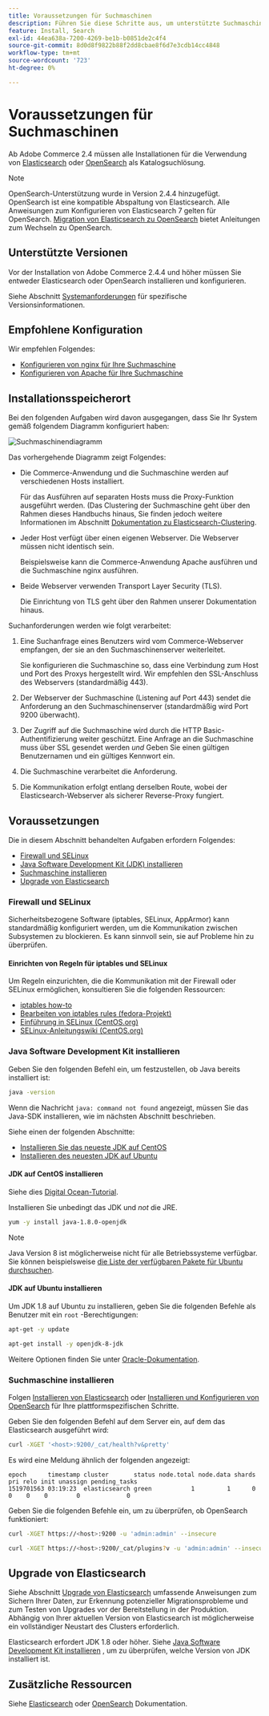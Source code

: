 ```yaml
---
title: Voraussetzungen für Suchmaschinen
description: Führen Sie diese Schritte aus, um unterstützte Suchmaschinensoftware für lokale Installationen von Adobe Commerce zu installieren und zu konfigurieren.
feature: Install, Search
exl-id: 44ea638a-7200-4269-be1b-b0851de2c4f4
source-git-commit: 8d0d8f9822b88f2dd8cbae8f6d7e3cdb14cc4848
workflow-type: tm+mt
source-wordcount: '723'
ht-degree: 0%

---
```


# Voraussetzungen für Suchmaschinen

Ab Adobe Commerce 2.4 müssen alle Installationen für die Verwendung von [Elasticsearch](https://www.elastic.co) oder [OpenSearch](https://opensearch.org/) als Katalogsuchlösung.

>[!NOTE]
>
>OpenSearch-Unterstützung wurde in Version 2.4.4 hinzugefügt. OpenSearch ist eine kompatible Abspaltung von Elasticsearch. Alle Anweisungen zum Konfigurieren von Elasticsearch 7 gelten für OpenSearch. [Migration von Elasticsearch zu OpenSearch](../../../upgrade/prepare/opensearch-migration.md) bietet Anleitungen zum Wechseln zu OpenSearch.

## Unterstützte Versionen

Vor der Installation von Adobe Commerce 2.4.4 und höher müssen Sie entweder Elasticsearch oder OpenSearch installieren und konfigurieren.

Siehe Abschnitt [Systemanforderungen](../../system-requirements.md) für spezifische Versionsinformationen.

## Empfohlene Konfiguration

Wir empfehlen Folgendes:

* [Konfigurieren von nginx für Ihre Suchmaschine](configure-nginx.md)
* [Konfigurieren von Apache für Ihre Suchmaschine](configure-apache.md)

## Installationsspeicherort

Bei den folgenden Aufgaben wird davon ausgegangen, dass Sie Ihr System gemäß folgendem Diagramm konfiguriert haben:

![Suchmaschinendiagramm](../../../assets/installation/search-engine-config.svg)

Das vorhergehende Diagramm zeigt Folgendes:

* Die Commerce-Anwendung und die Suchmaschine werden auf verschiedenen Hosts installiert.

  Für das Ausführen auf separaten Hosts muss die Proxy-Funktion ausgeführt werden. (Das Clustering der Suchmaschine geht über den Rahmen dieses Handbuchs hinaus, Sie finden jedoch weitere Informationen im Abschnitt [Dokumentation zu Elasticsearch-Clustering](https://www.elastic.co/guide/en/elasticsearch/guide/current/distributed-cluster.html).

* Jeder Host verfügt über einen eigenen Webserver. Die Webserver müssen nicht identisch sein.

  Beispielsweise kann die Commerce-Anwendung Apache ausführen und die Suchmaschine nginx ausführen.

* Beide Webserver verwenden Transport Layer Security (TLS).

  Die Einrichtung von TLS geht über den Rahmen unserer Dokumentation hinaus.

Suchanforderungen werden wie folgt verarbeitet:

1. Eine Suchanfrage eines Benutzers wird vom Commerce-Webserver empfangen, der sie an den Suchmaschinenserver weiterleitet.

   Sie konfigurieren die Suchmaschine so, dass eine Verbindung zum Host und Port des Proxys hergestellt wird. Wir empfehlen den SSL-Anschluss des Webservers (standardmäßig 443).

1. Der Webserver der Suchmaschine (Listening auf Port 443) sendet die Anforderung an den Suchmaschinenserver (standardmäßig wird Port 9200 überwacht).

1. Der Zugriff auf die Suchmaschine wird durch die HTTP Basic-Authentifizierung weiter geschützt. Eine Anfrage an die Suchmaschine muss über SSL gesendet werden *und* Geben Sie einen gültigen Benutzernamen und ein gültiges Kennwort ein.

1. Die Suchmaschine verarbeitet die Anforderung.

1. Die Kommunikation erfolgt entlang derselben Route, wobei der Elasticsearch-Webserver als sicherer Reverse-Proxy fungiert.

## Voraussetzungen

Die in diesem Abschnitt behandelten Aufgaben erfordern Folgendes:

* [Firewall und SELinux](#firewall-and-selinux)
* [Java Software Development Kit (JDK) installieren](#install-the-java-software-development-kit)
* [Suchmaschine installieren](#install-the-search-engine)
* [Upgrade von Elasticsearch](#upgrading-elasticsearch)

### Firewall und SELinux

Sicherheitsbezogene Software (iptables, SELinux, AppArmor) kann standardmäßig konfiguriert werden, um die Kommunikation zwischen Subsystemen zu blockieren. Es kann sinnvoll sein, sie auf Probleme hin zu überprüfen.

#### Einrichten von Regeln für iptables und SELinux

Um Regeln einzurichten, die die Kommunikation mit der Firewall oder SELinux ermöglichen, konsultieren Sie die folgenden Ressourcen:

* [iptables how-to](https://help.ubuntu.com/community/IptablesHowTo)
* [Bearbeiten von iptables rules (fedora-Projekt)](https://fedoraproject.org/wiki/How_to_edit_iptables_rules)
* [Einführung in SELinux (CentOS.org)](https://www.centos.org)
* [SELinux-Anleitungswiki (CentOS.org)](https://wiki.centos.org/HowTos/SELinux)

### Java Software Development Kit installieren

Geben Sie den folgenden Befehl ein, um festzustellen, ob Java bereits installiert ist:

```bash
java -version
```

Wenn die Nachricht `java: command not found` angezeigt, müssen Sie das Java-SDK installieren, wie im nächsten Abschnitt beschrieben.

Siehe einen der folgenden Abschnitte:

* [Installieren Sie das neueste JDK auf CentOS](#install-the-jdk-on-centos)
* [Installieren des neuesten JDK auf Ubuntu](#install-the-jdk-on-ubuntu)

#### JDK auf CentOS installieren

Siehe dies [Digital Ocean-Tutorial](https://www.digitalocean.com/community/tutorials/how-to-install-java-on-centos-and-fedora#install-oracle-java-8).

Installieren Sie unbedingt das JDK und *not* die JRE.

```bash
yum -y install java-1.8.0-openjdk
```

>[!NOTE]
>
>Java Version 8 ist möglicherweise nicht für alle Betriebssysteme verfügbar. Sie können beispielsweise [die Liste der verfügbaren Pakete für Ubuntu durchsuchen](https://packages.ubuntu.com/).

#### JDK auf Ubuntu installieren

Um JDK 1.8 auf Ubuntu zu installieren, geben Sie die folgenden Befehle als Benutzer mit ein `root` -Berechtigungen:

```bash
apt-get -y update
```

```bash
apt-get install -y openjdk-8-jdk
```

Weitere Optionen finden Sie unter [Oracle-Dokumentation](https://docs.oracle.com/javase/8/docs/technotes/guides/install/install_overview.html).

### Suchmaschine installieren

Folgen [Installieren von Elasticsearch](https://www.elastic.co/guide/en/elasticsearch/reference/current/install-elasticsearch.html) oder [Installieren und Konfigurieren von OpenSearch](https://opensearch.org/docs/latest/opensearch/install/index/) für Ihre plattformspezifischen Schritte.

Geben Sie den folgenden Befehl auf dem Server ein, auf dem das Elasticsearch ausgeführt wird:

```bash
curl -XGET '<host>:9200/_cat/health?v&pretty'
```

Es wird eine Meldung ähnlich der folgenden angezeigt:

```terminal
epoch      timestamp cluster       status node.total node.data shards pri relo init unassign pending_tasks
1519701563 03:19:23  elasticsearch green           1         1      0   0    0    0        0             0
```

Geben Sie die folgenden Befehle ein, um zu überprüfen, ob OpenSearch funktioniert:

```bash
curl -XGET https://<host>:9200 -u 'admin:admin' --insecure
```

```bash
curl -XGET https://<host>:9200/_cat/plugins?v -u 'admin:admin' --insecure
```

## Upgrade von Elasticsearch

Siehe Abschnitt [Upgrade von Elasticsearch](https://www.elastic.co/guide/en/elasticsearch/reference/current/setup-upgrade.html) umfassende Anweisungen zum Sichern Ihrer Daten, zur Erkennung potenzieller Migrationsprobleme und zum Testen von Upgrades vor der Bereitstellung in der Produktion. Abhängig von Ihrer aktuellen Version von Elasticsearch ist möglicherweise ein vollständiger Neustart des Clusters erforderlich.

Elasticsearch erfordert JDK 1.8 oder höher. Siehe [Java Software Development Kit installieren](#install-the-java-software-development-kit) , um zu überprüfen, welche Version von JDK installiert ist.

## Zusätzliche Ressourcen

Siehe [Elasticsearch](https://www.elastic.co/guide/en/elasticsearch/reference/current/index.html) oder [OpenSearch](https://opensearch.org/docs/latest/) Dokumentation.
